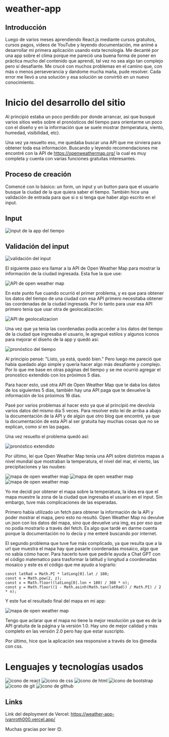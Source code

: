 # weather-app

## Introducción

Luego de varios meses aprendiendo React.js mediante cursos gratuitos, cursos pagos, videos de YouTube y leyendo documentación, me animé a desarrollar 
mi primera aplicación usando esta tecnología. Me decanté por una app sobre el clima porque me pareció una buena forma de poner en práctica mucho del 
contenido que aprendí, tal vez no sea algo tan complejo pero sí desafiante. Me crucé con muchos problemas en el camino que, con más o menos perseverancia
y dandome mucha maña, pude resolver. Cada error me llevó a una solución y esa solución se convirtió en un nuevo conocimiento.

# Inicio del desarrollo del sitio

Al principió estaba un poco perdido por donde arrancar, asi que busqué varios sitios webs sobre el pronósticos del tiempo para orientarme un poco con el
diseño y en la información que se suele mostrar (temperatura, viento, humedad, visibilidad, etc). 

Una vez ya resuelto eso, me quedaba buscar una API que me sirviera para obtener toda esa información. Buscando y leyendo recomendaciones me encontré con la
API de https://openweathermap.org/ la cual es muy completa y cuenta con varias funciones gratuitas interesantes.

## Proceso de creación

Comencé con lo básico: un form, un input y un button para que el usuario busque la ciudad de la que quiera saber el tiempo. También hice una validación de 
entrada para que si o si tenga que haber algo escrito en el input. 

## Input

<img src="img-ReadMe/input.png" alt="input de la app del tiempo">

## Validación del input

<img src="img-ReadMe/validacion-input.png" alt="validación del input">

El siguiente paso era llamar a la API de Open Weather Map para mostrar la información de la ciudad ingresada.
Esta fue la que use:

<img src="img-ReadMe/api.png" alt="API de open weather map">

En este punto fue cuando ocurrió el primer problema, y es que para obtener los datos del tiempo de una ciudad con esa API primero necesitaba obtener las
coordenadas de la ciudad ingresada. Por lo tanto para usar esa API primero tenia que usar otra de geolocalización:

<img src="img-ReadMe/geo-localizacion.png" alt="API de geolocalizacion">

Una vez que ya tenia las coordenadas podía acceder a los datos del tiempo de la ciudad que ingresaba el usuario, le agregué estilos y algunos iconos para
mejorar el diseño de la app y quedó asi:

<img src="img-ReadMe/ciudad-tiempo.png" alt="pronóstico del tiempo">

Al principio pensé: "Listo, ya está, quedó bien." Pero luego me pareció que había quedado algo simple y quería hacer algo más desafiante y complejo. Por lo que
me base en otras páginas del tiempo y se me ocurrió agregar el pronostico extendido con los próximos 5 días.

Para hacer esto, usé otra API de Open Weather Map que te daba los datos de los siguientes 5 días, también hay una API paga que te devuelve la información de
los próximos 16 días.

Pasé por varios problemas al hacer esto ya que al principió me devolvía varios datos del mismo día 5 veces. Para resolver esto leí de arriba a abajo la documentación
de la API y de algún que otro blog que encontré, ya que la documentación de esta API al ser gratuita hay muchas cosas que no se explican, como sí en las pagas.

Una vez resuelto el problema quedó así:

<img src="img-ReadMe/extendido.png" alt="pronóstico extendido">

Por último, leí que Open Weather Map tenía una API sobre distintos mapas a nivel mundial que mostraban la temperatura, el nivel del mar, el viento, las precipitaciones
y las nuubes:

<img src="img-ReadMe/mapa1.png" alt="mapa de open weather map">

<img src="img-ReadMe/mapa2.png" alt="mapa de open weather map">

<img src="img-ReadMe/mapa3.png" alt="mapa de open weather map">

Yo me decidí por obtener el mapa sobre la temperatura, la idea era que el mapa muestre la zona de la ciudad que ingresaba el usuario en el input. Sin embargo, tuve más
complicaciones de las esperadas.

Primero había utilizado un fetch para obtener la información de la API y poder mostrar el mapa, pero esto no resultó. Open Weather Map no devulve un json con los datos del 
mapa, sino que devuelve una img, es por eso que no podía mostrarlo a través del fetch. Es algo que tardé en darme cuenta porque la documentación no lo decía y me enteré 
buscando por internet.

El segundo problema que tuve fue más complicado, ya que resulta que a la url que muestra el mapa hay que pasarle coordenadas mosaico, algo que no sabía cómo hacer. Para
hacerlo tuve que pedirle ayuda a Chat GPT con el código matematico para trasformar la latitud y longitud a coordenadas mosaico y este es el código que me ayudo a lograrlo:

```
const latRad = Math.PI * latLong[0].lat / 180;
const n = Math.pow(2, z);
const x = Math.floor((latLong[0].lon + 180) / 360 * n);
const y = Math.floor((1 - Math.asinh(Math.tan(latRad)) / Math.PI) / 2 * n);

```
Y este fue el resultado final del mapa en mi app:

<img src="img-ReadMe/mapa4.png" alt="mapa de open weather map">

Tengo que aclarar que el mapa no tiene la mejor resolución ya que es de la API gratuita de la página y la versión 1.0. Hay uno de mejor calidad y más completo en las versión
2.0 pero hay que estar suscripto.

Por último, hice que la aplicación sea responsive a través de los @media con css.

# Lenguajes y tecnologías usados

<img src="img-ReadMe/icono-react.svg" alt="icono de react"> <img src="img-ReadMe/img-css.svg" alt="icono de css">
<img src="img-ReadMe/img-html5.svg" alt="icono de html">
<img src="img-ReadMe/img-bt.svg" alt="icono de bootstrap">
<img src="img-ReadMe/git-logo-final.svg" alt="icono de git">
<img src="img-ReadMe/github-logo-final.svg" alt="icono de github">

## Links

Link del deployment de Vercel:
https://weather-app-ivanroth000.vercel.app/

Muchas gracias por leer 😊.

